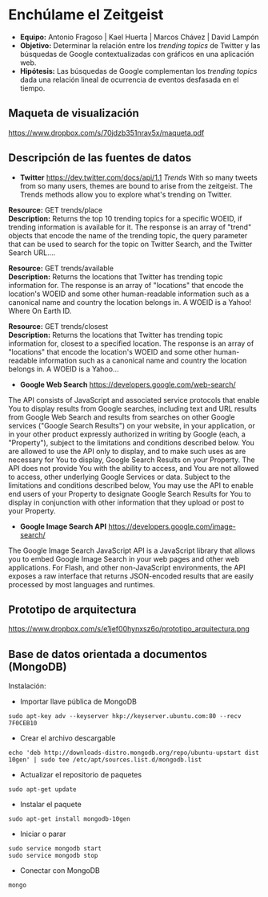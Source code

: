 Enchúlame el Zeitgeist 
========================================================
- **Equipo:** Antonio Fragoso | Kael Huerta | Marcos Chávez | David Lampón
- **Objetivo:** Determinar la relación entre los *trending topics* de Twitter y las búsquedas de Google contextualizadas con gráficos en una aplicación web.
- **Hipótesis:** Las búsquedas de Google complementan los *trending topics* dada una relación lineal de ocurrencia de eventos desfasada en el tiempo.


Maqueta de visualización
-------------------------------------------------------
https://www.dropbox.com/s/70jdzb351nrav5x/maqueta.pdf


Descripción de las fuentes de datos
--------------------------------------------------------
- **Twitter** https://dev.twitter.com/docs/api/1.1
*Trends*
With so many tweets from so many users, themes are bound to arise from the zeitgeist. The Trends methods allow you to explore what's trending on Twitter.

	 
**Resource:** GET trends/place	 
**Description:** Returns the top 10 trending topics for a specific WOEID, if trending information is available for it. The response is an array of "trend" objects that encode the name of the trending topic, the query parameter that can be used to search for the topic on Twitter Search, and the Twitter Search URL....

**Resource:** GET trends/available	 
**Description:** Returns the locations that Twitter has trending topic information for. The response is an array of "locations" that encode the location's WOEID and some other human-readable information such as a canonical name and country the location belongs in. A WOEID is a Yahoo! Where On Earth ID.

**Resource:** GET trends/closest	 
**Description:** Returns the locations that Twitter has trending topic information for, closest to a specified location. The response is an array of "locations" that encode the location's WOEID and some other human-readable information such as a canonical name and country the location belongs in. A WOEID is a Yahoo... 

- **Google Web Search** https://developers.google.com/web-search/

The API consists of JavaScript and associated service protocols that enable You to display results from Google searches, including text and URL results from Google Web Search and results from searches on other Google services ("Google Search Results") on your website, in your application, or in your other product expressly authorized in writing by Google (each, a "Property"), subject to the limitations and conditions described below. You are allowed to use the API only to display, and to make such uses as are necessary for You to display, Google Search Results on your Property. The API does not provide You with the ability to access, and You are not allowed to access, other underlying Google Services or data. Subject to the limitations and conditions described below, You may use the API to enable end users of your Property to designate Google Search Results for You to display in conjunction with other information that they upload or post to your Property. 

- **Google Image Search API** https://developers.google.com/image-search/

The Google Image Search JavaScript API is a JavaScript library that allows you to embed Google Image Search in your web pages and other web applications. For Flash, and other non-JavaScript environments, the API exposes a raw interface that returns JSON-encoded results that are easily processed by most languages and runtimes.

Prototipo de arquitectura
-------------------------------------------------------
https://www.dropbox.com/s/e1jef00hynxsz6o/prototipo_arquitectura.png

Base de datos orientada a documentos (MongoDB)
-------------------------------------------------------
Instalación:

- Importar llave pública de MongoDB
~~~~~
sudo apt-key adv --keyserver hkp://keyserver.ubuntu.com:80 --recv 7F0CEB10
~~~~~

- Crear el archivo descargable
~~~~
echo 'deb http://downloads-distro.mongodb.org/repo/ubuntu-upstart dist 10gen' | sudo tee /etc/apt/sources.list.d/mongodb.list
~~~~

- Actualizar el repositorio de paquetes
~~~~
sudo apt-get update
~~~~

- Instalar el paquete
~~~~
sudo apt-get install mongodb-10gen
~~~~

- Iniciar o parar
~~~~
sudo service mongodb start
sudo service mongodb stop
~~~~

- Conectar con MongoDB 
~~~~
mongo
~~~~
